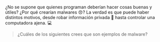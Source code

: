 ¿No se supone que quienes programan deberían hacer cosas buenas y útiles? ¿Por qué crearían malwares :angry:? La verdad es que puede haber distintos motivos, desde robar información privada :closed_lock_with_key: hasta controlar una computadora ajena. :computer:

> ¿Cuáles de los siguientes crees que son ejemplos de malware?
